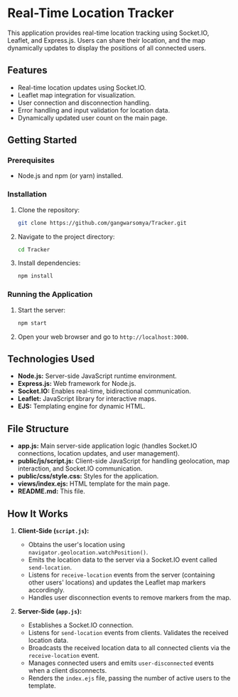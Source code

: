
# Real-Time Location Tracker

This application provides real-time location tracking using Socket.IO, Leaflet, and Express.js. Users can share their location, and the map dynamically updates to display the positions of all connected users.

## Features

* Real-time location updates using Socket.IO.
* Leaflet map integration for visualization.
* User connection and disconnection handling.
* Error handling and input validation for location data.
* Dynamically updated user count on the main page.

## Getting Started

### Prerequisites

* Node.js and npm (or yarn) installed.

### Installation

1. Clone the repository:
   ```bash
   git clone https://github.com/gangwarsomya/Tracker.git 
   ```
2. Navigate to the project directory:
   ```bash
   cd Tracker
   ```
3. Install dependencies:
   ```bash
   npm install
   ```

### Running the Application

1. Start the server:
   ```bash
   npm start
   ```
2. Open your web browser and go to `http://localhost:3000`.

## Technologies Used

* **Node.js:** Server-side JavaScript runtime environment.
* **Express.js:** Web framework for Node.js.
* **Socket.IO:** Enables real-time, bidirectional communication.
* **Leaflet:** JavaScript library for interactive maps.
* **EJS:** Templating engine for dynamic HTML.

## File Structure

* **app.js:** Main server-side application logic (handles Socket.IO connections, location updates, and user management).
* **public/js/script.js:** Client-side JavaScript for handling geolocation, map interaction, and Socket.IO communication.
* **public/css/style.css:** Styles for the application.
* **views/index.ejs:** HTML template for the main page.
* **README.md:** This file.

## How It Works

1. **Client-Side (`script.js`):**
   - Obtains the user's location using `navigator.geolocation.watchPosition()`.
   - Emits the location data to the server via a Socket.IO event called `send-location`.
   - Listens for `receive-location` events from the server (containing other users' locations) and updates the Leaflet map markers accordingly.
   - Handles user disconnection events to remove markers from the map.

2. **Server-Side (`app.js`):**
   - Establishes a Socket.IO connection.
   - Listens for `send-location` events from clients. Validates the received location data.
   - Broadcasts the received location data to all connected clients via the `receive-location` event.
   - Manages connected users and emits `user-disconnected` events when a client disconnects.
   - Renders the `index.ejs` file, passing the number of active users to the template.

